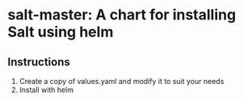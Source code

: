 # salt-master: A chart for installing Salt using helm

## Instructions

1. Create a copy of values.yaml and modify it to suit your needs
2. Install with helm
